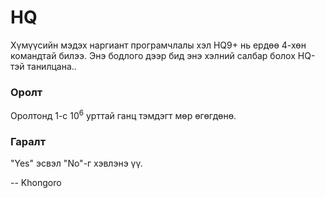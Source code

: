 HQ
==
Хүмүүсийн мэдэх наргиант програмчлалы хэл HQ9+ нь ердөө $4$-хөн командтай билээ. Энэ бодлого дээр бид энэ хэлний салбар болох HQ-тэй танилцана..


### Оролт
Оролтонд $1$-с $10^6$ урттай ганц тэмдэгт мөр өгөгдөнө.


### Гаралт
"Yes" эсвэл "No"-г хэвлэнэ үү.

-- Khongoro
